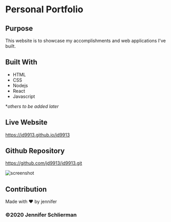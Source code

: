 # Personal Portfolio

## Purpose
This website is to showcase my accomplishments and web applications I've built.

## Built With
* HTML
* CSS
* Nodejs
* React
* Javascript

**others to be added later*

## Live Website
https://jd9913.github.io/jd9913

## Github Repository
https://github.com/jd9913/jd9913.git

![screenshot]('./assets/images/portfolio_page.jpg')

## Contribution
Made with ❤️ by jennifer

### ©️2020 Jennifer Schlierman 
